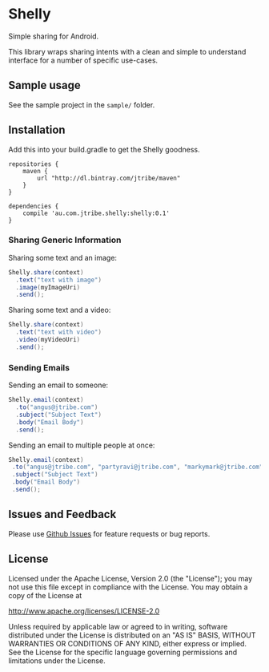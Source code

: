 # Shelly
Simple sharing for Android.

This library wraps sharing intents with a clean and simple to understand interface for a number of specific use-cases.

## Sample usage
See the sample project in the `sample/` folder.

## Installation

Add this into your build.gradle to get the Shelly goodness.

```
repositories {
    maven {
        url "http://dl.bintray.com/jtribe/maven"
    }
}

dependencies {
    compile 'au.com.jtribe.shelly:shelly:0.1'
}

```

### Sharing Generic Information

Sharing some text and an image:
```java
Shelly.share(context)
  .text("text with image")
  .image(myImageUri)
  .send();
```

Sharing some text and a video:
```java
Shelly.share(context)
  .text("text with video")
  .video(myVideoUri)
  .send();
```

### Sending Emails
Sending an email to someone:
```java
Shelly.email(context)
  .to("angus@jtribe.com")
  .subject("Subject Text")
  .body("Email Body")
  .send();
```

 Sending an email to multiple people at once:
 ```java
Shelly.email(context)
  .to("angus@jtribe.com", "partyravi@jtribe.com", "markymark@jtribe.com")
  .subject("Subject Text")
  .body("Email Body")
  .send();
 ```

## Issues and Feedback
Please use [Github Issues](https://github.com/jtribe/shelly/issues "Github Issues") for feature requests or bug reports.

## License
Licensed under the Apache License, Version 2.0 (the "License"); you may not use this file except in compliance with the License. You may obtain a copy of the License at

http://www.apache.org/licenses/LICENSE-2.0

Unless required by applicable law or agreed to in writing, software distributed under the License is distributed on an "AS IS" BASIS, WITHOUT WARRANTIES OR CONDITIONS OF ANY KIND, either express or implied. See the License for the specific language governing permissions and limitations under the License.

